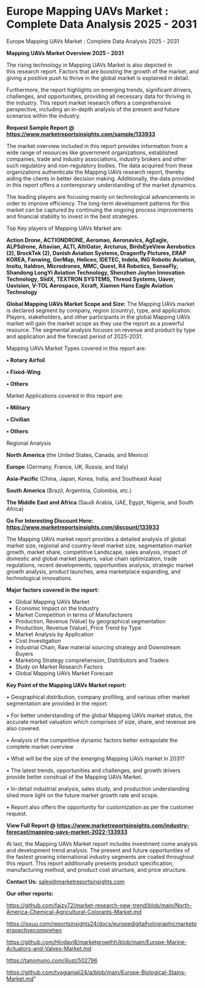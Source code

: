 # Europe Mapping UAVs Market : Complete Data Analysis 2025 - 2031
Europe Mapping UAVs Market : Complete Data Analysis 2025 - 2031

<Strong> Mapping UAVs Market Overview 2025 - 2031</strong>

The rising technology in Mapping UAVs Market is also depicted in this research report. Factors that are boosting the growth of the market, and giving a positive push to thrive in the global market is explained in detail.

Furthermore, the report highlights on emerging trends, significant drivers, challenges, and opportunities, providing all necessary data for thriving in the industry. This report market research offers a comprehensive perspective, including an in-depth analysis of the present and future scenarios within the industry.

<strong>Request Sample Report @ <a href=https://www.marketreportsinsights.com/sample/133933>https://www.marketreportsinsights.com/sample/133933</a></strong>

The market overview included in this report provides information from a wide range of resources like government organizations, established companies, trade and industry associations, industry brokers and other such regulatory and non-regulatory bodies. The data acquired from these organizations authenticate the Mapping UAVs research report, thereby aiding the clients in better decision making. Additionally, the data provided in this report offers a contemporary understanding of the market dynamics.

The leading players are focusing mainly on technological advancements in order to improve efficiency. The long-term development patterns for this market can be captured by continuing the ongoing process improvements and financial stability to invest in the best strategies.

Top Key players of Mapping UAVs Market are:

<strong>Action Drone, ACTIONDRONE, Aeromao, Aeronavics, AgEagle, ALPSdrone, Altavian, ALTI, AltiGator, Arcturus, BirdsEyeView Aerobotics (2), BrockTek (2), Danish Aviation Systems, Dragonfly Pictures, ERAP KOREA, Fanwing, GerMap, Heliceo, IDETEC, Indela, ING Robotic Aviation, Insitu, Italdron, Microdrones, MMC, Quest, R4 Robotics, SenseFly, Shandong LongYi Aviation Technology, Shenzhen Joyton Innovation Technology, SlidX, TEXTRON SYSTEMS, Threod Systems, Uaver, Uavision, V-TOL Aerospace, Xcraft, Xiamen Hans Eagle Aviation Technology</strong>

<strong><b>Global Mapping UAVs Market Scope and Size:</b></strong>
The Mapping UAVs market is declared segment by company, region (country), type, and application. Players, stakeholders, and other participants in the global Mapping UAVs market will gain the market scope as they use the report as a powerful resource. The segmental analysis focuses on revenue and product by type and application and the forecast period of 2025-2031.

Mapping UAVs Market Types covered in this report are:

<strong>• Rotary Airfoil

• Fixed-Wing

• Others</strong>

Market Applications covered in this report are:

<strong>• Military

• Civilian

• Others</strong> 

Regional Analysis

<strong>North America</strong> (the United States, Canada, and Mexico)

<strong>Europe</strong> (Germany, France, UK, Russia, and Italy)

<strong>Asia-Pacific</strong> (China, Japan, Korea, India, and Southeast Asia)

<strong>South America</strong> (Brazil, Argentina, Colombia, etc.)

<strong>The Middle East and Africa</strong> (Saudi Arabia, UAE, Egypt, Nigeria, and South Africa)

<strong>Go For Interesting Discount Here: <a href=https://www.marketreportsinsights.com/discount/133933>https://www.marketreportsinsights.com/discount/133933</a></strong>

The Mapping UAVs market report provides a detailed analysis of global market size, regional and country-level market size, segmentation market growth, market share, competitive Landscape, sales analysis, impact of domestic and global market players, value chain optimization, trade regulations, recent developments, opportunities analysis, strategic market growth analysis, product launches, area marketplace expanding, and technological innovations.

<strong><b>Major factors covered in the report:</b></strong>
<ul>
  <li>Global Mapping UAVs Market </li>
  <li>Economic Impact on the Industry</li>
  <li>Market Competition in terms of Manufacturers</li>
  <li>Production, Revenue (Value) by geographical segmentation</li>
  <li>Production, Revenue (Value), Price Trend by Type</li>
  <li>Market Analysis by Application</li>
  <li>Cost Investigation</li>
  <li>Industrial Chain, Raw material sourcing strategy and Downstream Buyers</li>
  <li>Marketing Strategy comprehension, Distributors and Traders</li>
  <li>Study on Market Research Factors</li>
  <li>Global Mapping UAVs Market Forecast</li>
</ul>

<strong><b>Key Point of the Mapping UAVs Market report:</b></strong>

• Geographical distribution, company profiling, and various other market segmentation are provided in the report.

• For better understanding of the global Mapping UAVs market status, the accurate market valuation which comprises of size, share, and revenue are also covered.

• Analysis of the competitive dynamic factors better extrapolate the complete market overview

• What will be the size of the emerging Mapping UAVs market in 2031?

• The latest trends, opportunities and challenges, and growth drivers provide better construal of the Mapping UAVs Market.

• In-detail industrial analysis, sales study, and production understanding shed more light on the future market growth rate and scope.

• Report also offers the opportunity for customization as per the customer request.

<strong><b>View Full Report @ <a href=https://www.marketreportsinsights.com/industry-forecast/mapping-uavs-market-2022-133933>https://www.marketreportsinsights.com/industry-forecast/mapping-uavs-market-2022-133933</a></b></strong>


At last, the Mapping UAVs Market report includes investment come analysis and development trend analysis. The present and future opportunities of the fastest growing international industry segments are coated throughout this report. This report additionally presents product specification, manufacturing method, and product cost structure, and price structure.

<strong>Contact Us:</strong>
sales@marketreportsinsights.com

<strong>Our other reports:</strong>

<a href=https://github.com/faizy72/market-research-new-trend/blob/main/North-America-Chemical-Agricultural-Colorants-Market.md>https://github.com/faizy72/market-research-new-trend/blob/main/North-America-Chemical-Agricultural-Colorants-Market.md</a>

<a href=https://issuu.com/reportsinsights24/docs/europedigitalholographicmarketperspectivecomprehen>https://issuu.com/reportsinsights24/docs/europedigitalholographicmarketperspectivecomprehen</a>

<a href=https://github.com/Hindavi8/marketgrowthh/blob/main/Europe-Marine-Actuators-and-Valves-Market.md>https://github.com/Hindavi8/marketgrowthh/blob/main/Europe-Marine-Actuators-and-Valves-Market.md</a>

<a href=https://tanomuno.com/illust/502796>https://tanomuno.com/illust/502796</a>

<a href=https://github.com/tyagianjali24/a/blob/main/Europe-Biological-Stains-Market.md>https://github.com/tyagianjali24/a/blob/main/Europe-Biological-Stains-Market.md</a>"

